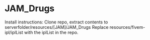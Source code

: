 # JAM_Drugs
Install instructions:
Clone repo, extract contents to serverfolder/resources/[JAM]/JAM_Drugs
Replace resources/fivem-ipl/iplList with the iplList in the repo.
